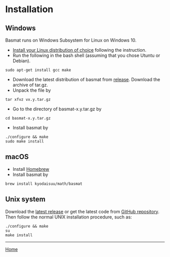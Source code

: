 # Installation

## Windows

Basmat runs on Windows Subsystem for Linux on Windows 10.

* [Install your Linux distribution of choice](https://docs.microsoft.com/en-us/windows/wsl/install-win10) following the instruction.
* Run the following in the bash shell (assuming that you chose Utuntu or Debian).

```
sudo apt-get install gcc make
```

* Download the latest distribution of basmat from [release](https://github.com/kyodaisuu/basmat/releases). Download the archive of tar.gz.
* Unpack the file by
```
tar xfvz vx.y.tar.gz
```

* Go to the directory of basmat-x.y.tar.gz by

```
cd basmat-x.y.tar.gz
```

* Install basmat by

```
./configure && make
sudo make install
```

## macOS

* Install [Homebrew](https://brew.sh/)
* Install basmat by

```
brew install kyodaisuu/math/basmat
```

## Unix system

Download the [latest release](https://github.com/kyodaisuu/basmat/releases) or get the latest code from [GitHub repository](https://github.com/kyodaisuu/basmat). Then follow the normal UNIX installation procedure, such as:

```
./configure && make
su
make install
```

----
[Home](index.md)
